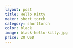 ```yaml
---
layout: post
title: Hello Kitty
maker: short torch
category: shorttorch
color: black
image: black-hello-kitty.jpg
price: 20 USD
---
```

